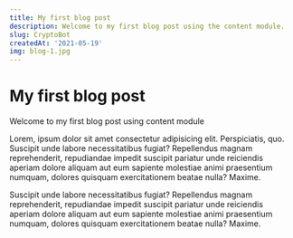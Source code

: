 ```yaml
---
title: My first blog post
description: Welcome to my first blog post using the content module.
slug: CryptoBot
createdAt: '2021-05-19'
img: blog-1.jpg
---
```


# My first blog post

Welcome to my first blog post using content module

Lorem, ipsum dolor sit amet consectetur adipisicing elit. Perspiciatis, quo. Suscipit unde labore necessitatibus fugiat? Repellendus magnam reprehenderit, repudiandae impedit suscipit pariatur unde reiciendis aperiam dolore aliquam aut eum sapiente molestiae animi praesentium numquam, dolores quisquam exercitationem beatae nulla? Maxime.

Suscipit unde labore necessitatibus fugiat? Repellendus magnam reprehenderit, repudiandae impedit suscipit pariatur unde reiciendis aperiam dolore aliquam aut eum sapiente molestiae animi praesentium numquam, dolores quisquam exercitationem beatae nulla? Maxime.